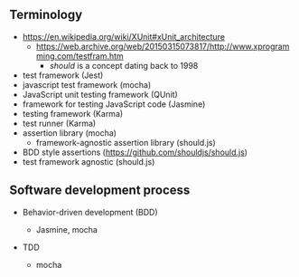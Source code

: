 ## Terminology

* https://en.wikipedia.org/wiki/XUnit#xUnit_architecture
  * https://web.archive.org/web/20150315073817/http://www.xprogramming.com/testfram.htm
    * _should_ is a concept dating back to 1998
* test framework (Jest)
* javascript test framework (mocha)
* JavaScript unit testing framework (QUnit)
* framework for testing JavaScript code (Jasmine)
* testing framework (Karma)
* test runner (Karma)
* assertion library (mocha)
  * framework-agnostic assertion library (should.js)
* BDD style assertions (https://github.com/shouldjs/should.js)
* test framework agnostic (should.js)

## Software development process

* Behavior-driven development (BDD)
  * Jasmine, mocha
  
* TDD
  * mocha
